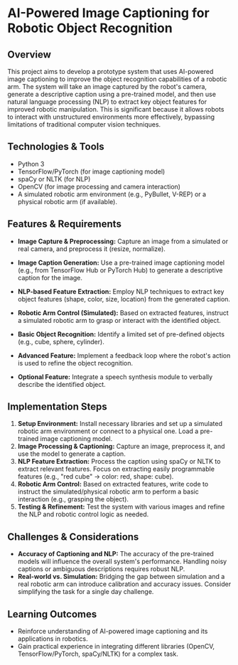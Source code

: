 # AI-Powered Image Captioning for Robotic Object Recognition

## Overview
This project aims to develop a prototype system that uses AI-powered image captioning to improve the object recognition capabilities of a robotic arm.  The system will take an image captured by the robot's camera, generate a descriptive caption using a pre-trained model, and then use natural language processing (NLP) to extract key object features for improved robotic manipulation. This is significant because it allows robots to interact with unstructured environments more effectively, bypassing limitations of traditional computer vision techniques.

## Technologies & Tools
- Python 3
- TensorFlow/PyTorch (for image captioning model)
- spaCy or NLTK (for NLP)
- OpenCV (for image processing and camera interaction)
- A simulated robotic arm environment (e.g., PyBullet, V-REP) or a physical robotic arm (if available).

## Features & Requirements
- **Image Capture & Preprocessing:** Capture an image from a simulated or real camera, and preprocess it (resize, normalize).
- **Image Caption Generation:** Use a pre-trained image captioning model (e.g., from TensorFlow Hub or PyTorch Hub) to generate a descriptive caption for the image.
- **NLP-based Feature Extraction:** Employ NLP techniques to extract key object features (shape, color, size, location) from the generated caption.
- **Robotic Arm Control (Simulated):** Based on extracted features, instruct a simulated robotic arm to grasp or interact with the identified object.
- **Basic Object Recognition:**  Identify a limited set of pre-defined objects (e.g., cube, sphere, cylinder).

- **Advanced Feature:** Implement a feedback loop where the robot's action is used to refine the object recognition.
- **Optional Feature:** Integrate a speech synthesis module to verbally describe the identified object.


## Implementation Steps
1. **Setup Environment:** Install necessary libraries and set up a simulated robotic arm environment or connect to a physical one. Load a pre-trained image captioning model.
2. **Image Processing & Captioning:** Capture an image, preprocess it, and use the model to generate a caption.
3. **NLP Feature Extraction:** Process the caption using spaCy or NLTK to extract relevant features.  Focus on extracting easily programmable features (e.g., "red cube" -> color: red, shape: cube).
4. **Robotic Arm Control:** Based on extracted features, write code to instruct the simulated/physical robotic arm to perform a basic interaction (e.g., grasping the object).
5. **Testing & Refinement:** Test the system with various images and refine the NLP and robotic control logic as needed.

## Challenges & Considerations
- **Accuracy of Captioning and NLP:**  The accuracy of the pre-trained models will influence the overall system's performance.  Handling noisy captions or ambiguous descriptions requires robust NLP.
- **Real-world vs. Simulation:** Bridging the gap between simulation and a real robotic arm can introduce calibration and accuracy issues.  Consider simplifying the task for a single day challenge.


## Learning Outcomes
- Reinforce understanding of AI-powered image captioning and its applications in robotics.
- Gain practical experience in integrating different libraries (OpenCV, TensorFlow/PyTorch, spaCy/NLTK) for a complex task.

